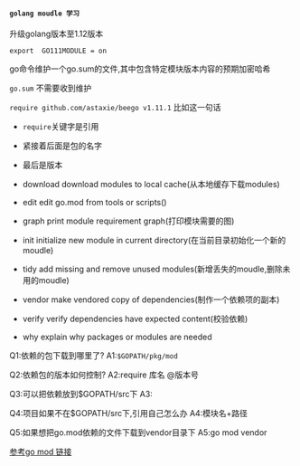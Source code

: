 #### `golang moudle 学习`
升级golang版本至1.12版本

```
export  GO111MODULE = on
```





go命令维护一个go.sum的文件,其中包含特定模块版本内容的预期加密哈希

`go.sum` 不需要收到维护

`require github.com/astaxie/beego v1.11.1` 比如这一句话
* `require`关键字是引用
* 紧接着后面是包的名字
* 最后是版本

* download    download modules to local cache(从本地缓存下载modules)
* edit        edit go.mod from tools or scripts()
* graph       print module requirement graph(打印模块需要的图)
* init        initialize new module in current directory(在当前目录初始化一个新的moudle)
* tidy        add missing and remove unused modules(新增丢失的moudle,删除未用的moudle)
* vendor      make vendored copy of dependencies(制作一个依赖项的副本)
* verify      verify dependencies have expected content(校验依赖)
* why         explain why packages or modules are needed


Q1:依赖的包下载到哪里了?
A1:`$GOPATH/pkg/mod`

Q2:依赖包的版本如何控制?
A2:require 库名 @版本号  

Q3:可以把依赖放到$GOPATH/src下
A3:

Q4:项目如果不在$GOPATH/src下,引用自己怎么办
A4:模块名+路径

Q5:如果想把go.mod依赖的文件下载到vendor目录下
A5:go mod vendor



[参考go mod 链接](https://zhuanlan.zhihu.com/p/60703832)

